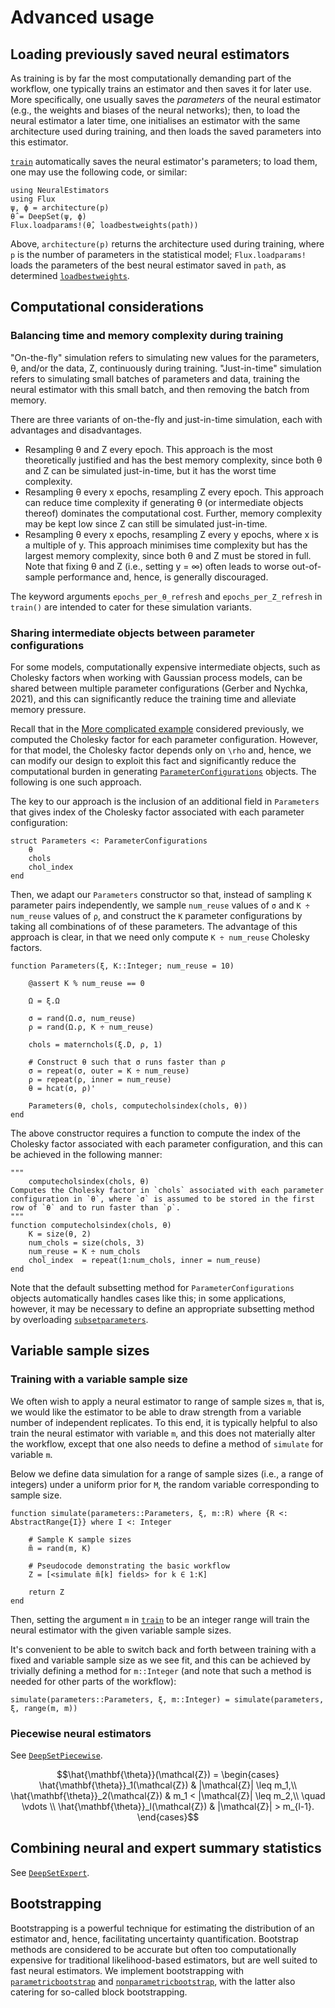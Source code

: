 # Advanced usage

## Loading previously saved neural estimators

As training is by far the most computationally demanding part of the workflow, one typically trains an estimator and then saves it for later use. More specifically, one usually saves the *parameters* of the neural estimator (e.g., the weights and biases of the neural networks); then, to load the neural estimator a later time, one initialises an estimator with the same architecture used during training, and then loads the saved parameters into this estimator.

[`train`](@ref) automatically saves the neural estimator's parameters; to load them, one may use the following code, or similar:

```
using NeuralEstimators
using Flux
ψ, ϕ = architecture(p)
θ̂ = DeepSet(ψ, ϕ)
Flux.loadparams!(θ̂, loadbestweights(path))
```

Above, `architecture(p)` returns the architecture used during training, where `p` is the number of parameters in the statistical model; `Flux.loadparams!` loads the parameters of the best neural estimator saved in `path`, as determined [`loadbestweights`](@ref).

## Computational considerations

### Balancing time and memory complexity during training

"On-the-fly" simulation refers to simulating new values for the parameters, θ, and/or the data, Z, continuously during training. "Just-in-time" simulation refers to simulating small batches of parameters and data, training the neural estimator with this small batch, and then removing the batch from memory.   

There are three variants of on-the-fly and just-in-time simulation, each with advantages and disadvantages.

- Resampling θ and Z every epoch. This approach is the most theoretically justified and has the best memory complexity, since both θ and Z can be simulated just-in-time, but it has the worst time complexity.
- Resampling θ every x epochs, resampling Z every epoch. This approach can reduce time complexity if generating θ (or intermediate objects thereof) dominates the computational cost. Further, memory complexity may be kept low since Z can still be simulated just-in-time.
- Resampling θ every x epochs, resampling Z every y epochs, where x is a multiple of y. This approach minimises time complexity but has the largest memory complexity, since both θ and Z must be stored in full. Note that fixing θ and Z (i.e., setting y = ∞) often leads to worse out-of-sample performance and, hence, is generally discouraged.

The keyword arguments `epochs_per_θ_refresh` and `epochs_per_Z_refresh` in `train()` are intended to cater for these simulation variants.


### Sharing intermediate objects between parameter configurations

For some models, computationally expensive intermediate objects, such as Cholesky factors when working with Gaussian process models, can be shared between multiple parameter configurations (Gerber and Nychka, 2021), and this can significantly reduce the training time and alleviate memory pressure.

Recall that in the [More complicated example](@ref) considered previously, we computed the Cholesky factor for each parameter configuration. However, for that model, the Cholesky factor depends only on ``\rho`` and, hence, we can modify our design to exploit this fact and significantly reduce the computational burden in generating [`ParameterConfigurations`](@ref) objects. The following is one such approach.


The key to our approach is the inclusion of an additional field in `Parameters` that gives index of the Cholesky factor associated with each parameter configuration:

```
struct Parameters <: ParameterConfigurations
	θ
	chols
	chol_index
end
```

Then, we adapt our `Parameters` constructor so that, instead of sampling `K` parameter pairs independently, we sample `num_reuse` values of `σ` and `K ÷ num_reuse` values of `ρ`, and construct the `K` parameter configurations by taking all combinations of of these parameters. The advantage of this approach is clear, in that we need only compute `K ÷ num_reuse` Cholesky factors.

```
function Parameters(ξ, K::Integer; num_reuse = 10)

	@assert K % num_reuse == 0

	Ω = ξ.Ω

	σ = rand(Ω.σ, num_reuse)
	ρ = rand(Ω.ρ, K ÷ num_reuse)

	chols = maternchols(ξ.D, ρ, 1)

	# Construct θ such that σ runs faster than ρ
	σ = repeat(σ, outer = K ÷ num_reuse)
	ρ = repeat(ρ, inner = num_reuse)
	θ = hcat(σ, ρ)'

	Parameters(θ, chols, computecholsindex(chols, θ))
end
```

The above constructor requires a function to compute the index of the Cholesky factor associated with each parameter configuration, and this can be achieved in the following manner:
```
"""
	computecholsindex(chols, θ)
Computes the Cholesky factor in `chols` associated with each parameter configuration in `θ`, where `σ` is assumed to be stored in the first row of `θ` and to run faster than `ρ`.
"""
function computecholsindex(chols, θ)
	K = size(θ, 2)
	num_chols = size(chols, 3)
	num_reuse = K ÷ num_chols
	chol_index  = repeat(1:num_chols, inner = num_reuse)
end
```

Note that the default subsetting method for `ParameterConfigurations` objects automatically handles cases like this; in some applications, however, it may be necessary to define an appropriate subsetting method by overloading [`subsetparameters`](@ref).



## Variable sample sizes

### Training with a variable sample size

We often wish to apply a neural estimator to range of sample sizes `m`, that is, we would like the estimator to be able to draw strength from a variable number of independent replicates. To this end, it is typically helpful to also train the neural estimator with variable `m`, and this does not materially alter the workflow, except that one also needs to define a method of `simulate` for variable `m`.

Below we define data simulation for a range of sample sizes (i.e., a range of integers) under a uniform prior for ``M``, the random variable corresponding to sample size.

```
function simulate(parameters::Parameters, ξ, m::R) where {R <: AbstractRange{I}} where I <: Integer

	# Sample K sample sizes
	m̃ = rand(m, K)

	# Pseudocode demonstrating the basic workflow
	Z = [<simulate m̃[k] fields> for k ∈ 1:K]

	return Z
end
```

Then, setting the argument `m` in [`train`](@ref) to be an integer range will train the neural estimator with the given variable sample sizes.

It's convenient to be able to switch back and forth between training with a fixed and variable sample size as we see fit, and this can be achieved by trivially defining a method for `m::Integer` (and note that such a method is needed for other parts of the workflow):

```
simulate(parameters::Parameters, ξ, m::Integer) = simulate(parameters, ξ, range(m, m))
```



### Piecewise neural estimators

See [`DeepSetPiecewise`](@ref).

```math
\hat{\mathbf{\theta}}(\mathcal{Z})
=
\begin{cases}
\hat{\mathbf{\theta}}_1(\mathcal{Z}) & |\mathcal{Z}| \leq m_1,\\
\hat{\mathbf{\theta}}_2(\mathcal{Z}) & m_1 < |\mathcal{Z}| \leq m_2,\\
\quad \vdots \\
\hat{\mathbf{\theta}}_l(\mathcal{Z}) & |\mathcal{Z}| > m_{l-1}.
\end{cases}
```


## Combining neural and expert summary statistics

See [`DeepSetExpert`](@ref).


## Bootstrapping

Bootstrapping is a powerful technique for estimating the distribution of an estimator and, hence, facilitating uncertainty quantification. Bootstrap methods are considered to be accurate but often too computationally expensive for traditional likelihood-based estimators, but are well suited to fast neural estimators. We implement bootstrapping with  [`parametricbootstrap`](@ref) and [`nonparametricbootstrap`](@ref), with the latter also catering for so-called block bootstrapping.
